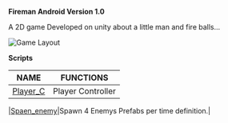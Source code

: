 **Fireman Android Version 1.0**

A 2D game Developed on unity about a little man and fire balls...



![Game Layout](https://github.com/gunsleobezerra/Fireman/tree/apk/Github_images/game.png)


**Scripts**

|NAME|FUNCTIONS|
|----|---------|
|[Player_C](https://github.com/gunsleobezerra/Fireman/tree/apk/Assets/Scripts/Player_C.cs)|Player Controller|

|[Spaen_enemy]((https://github.com/gunsleobezerra/Fireman/tree/apk/Assets/Scripts/Spaen_enemy.cs))|Spawn 4 Enemys Prefabs per time definition.|

